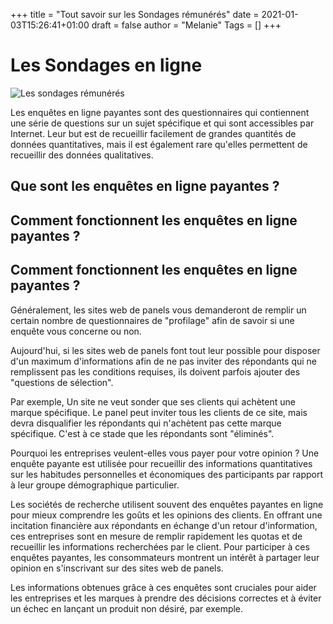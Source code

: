 +++
title = "Tout savoir sur les Sondages rémunérés"
date = 2021-01-03T15:26:41+01:00
draft = false
author = "Melanie"
Tags = []
+++

# Les Sondages en ligne

![Les sondages rémunérés](/images/sondages.png)

Les enquêtes en ligne payantes sont des questionnaires qui contiennent une série de questions sur un sujet spécifique et qui sont accessibles par Internet. Leur but est de recueillir facilement de grandes quantités de données quantitatives, mais il est également rare qu'elles permettent de recueillir des données qualitatives.

## Que sont les enquêtes en ligne payantes ?

## Comment fonctionnent les enquêtes en ligne payantes ?
## Comment fonctionnent les enquêtes en ligne payantes ?	
Généralement, les sites web de panels vous demanderont de remplir un certain nombre de questionnaires de "profilage" afin de savoir si une enquête vous concerne ou non.

Aujourd'hui, si les sites web de panels font tout leur possible pour disposer d'un maximum d'informations afin de ne pas inviter des répondants qui ne remplissent pas les conditions requises, ils doivent parfois ajouter des "questions de sélection".

Par exemple, Un site ne veut sonder que ses clients qui achètent une marque spécifique. Le panel peut inviter tous les clients de ce site, mais devra disqualifier les répondants qui n'achètent pas cette marque spécifique. C'est à ce stade que les répondants sont "éliminés".

Pourquoi les entreprises veulent-elles vous payer pour votre opinion ?
Une enquête payante est utilisée pour recueillir des informations quantitatives sur les habitudes personnelles et économiques des participants par rapport à leur groupe démographique particulier.

Les sociétés de recherche utilisent souvent des enquêtes payantes en ligne pour mieux comprendre les goûts et les opinions des clients. En offrant une incitation financière aux répondants en échange d'un retour d'information, ces entreprises sont en mesure de remplir rapidement les quotas et de recueillir les informations recherchées par le client. Pour participer à ces enquêtes payantes, les consommateurs montrent un intérêt à partager leur opinion en s'inscrivant sur des sites web de panels.

Les informations obtenues grâce à ces enquêtes sont cruciales pour aider les entreprises et les marques à prendre des décisions correctes et à éviter un échec en lançant un produit non désiré, par exemple.
